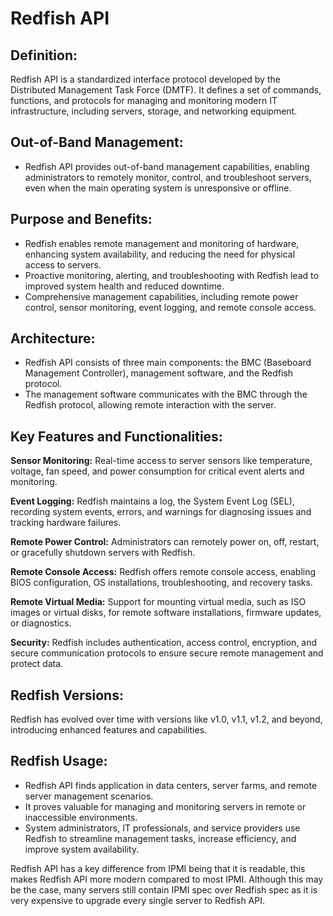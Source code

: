 # Redfish API

## Definition:
Redfish API is a standardized interface protocol developed by the Distributed Management Task Force (DMTF). It defines a set of commands, functions, and protocols for managing and monitoring modern IT infrastructure, including servers, storage, and networking equipment.

## Out-of-Band Management:

* Redfish API provides out-of-band management capabilities, enabling administrators to remotely monitor, control, and troubleshoot servers, even when the main operating system is unresponsive or offline.

## Purpose and Benefits:

* Redfish enables remote management and monitoring of hardware, enhancing system availability, and reducing the need for physical access to servers.
* Proactive monitoring, alerting, and troubleshooting with Redfish lead to improved system health and reduced downtime.
* Comprehensive management capabilities, including remote power control, sensor monitoring, event logging, and remote console access.

## Architecture:

* Redfish API consists of three main components: the BMC (Baseboard Management Controller), management software, and the Redfish protocol.
* The management software communicates with the BMC through the Redfish protocol, allowing remote interaction with the server.

## Key Features and Functionalities:

**Sensor Monitoring:** Real-time access to server sensors like temperature, voltage, fan speed, and power consumption for critical event alerts and monitoring.

**Event Logging:** Redfish maintains a log, the System Event Log (SEL), recording system events, errors, and warnings for diagnosing issues and tracking hardware failures.

**Remote Power Control:** Administrators can remotely power on, off, restart, or gracefully shutdown servers with Redfish.

**Remote Console Access:** Redfish offers remote console access, enabling BIOS configuration, OS installations, troubleshooting, and recovery tasks.

**Remote Virtual Media:** Support for mounting virtual media, such as ISO images or virtual disks, for remote software installations, firmware updates, or diagnostics.

**Security:** Redfish includes authentication, access control, encryption, and secure communication protocols to ensure secure remote management and protect data.

## Redfish Versions:

Redfish has evolved over time with versions like v1.0, v1.1, v1.2, and beyond, introducing enhanced features and capabilities.

## Redfish Usage:

* Redfish API finds application in data centers, server farms, and remote server management scenarios.
* It proves valuable for managing and monitoring servers in remote or inaccessible environments.
* System administrators, IT professionals, and service providers use Redfish to streamline management tasks, increase efficiency, and improve system availability.

Redfish API has a key difference from IPMI being that it is readable, this makes Redfish API more modern compared to most IPMI. Although this may be the case, many servers still contain IPMI spec over Redfish spec as it is very expensive to upgrade every single server to Redfish API.




